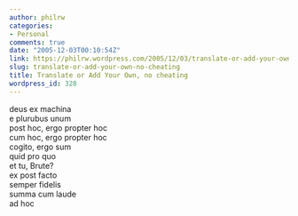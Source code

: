 ```yaml
---
author: philrw
categories:
- Personal
comments: true
date: "2005-12-03T00:10:54Z"
link: https://philrw.wordpress.com/2005/12/03/translate-or-add-your-own-no-cheating/
slug: translate-or-add-your-own-no-cheating
title: Translate or Add Your Own, no cheating
wordpress_id: 328
---
```


deus ex machina  
e plurubus unum  
post hoc, ergo propter hoc  
cum hoc, ergo propter hoc  
cogito, ergo sum  
quid pro quo  
et tu, Brute?  
ex post facto  
semper fidelis  
summa cum laude  
ad hoc
